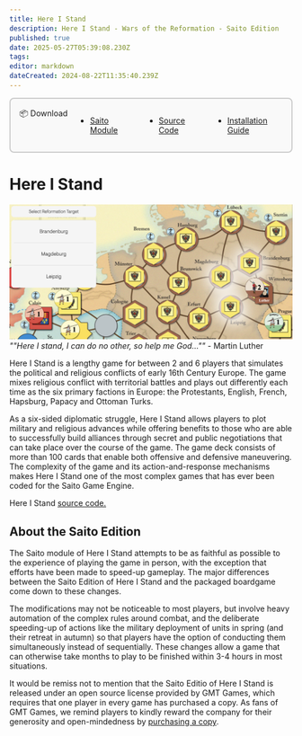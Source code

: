 ```yaml
---
title: Here I Stand
description: Here I Stand - Wars of the Reformation - Saito Edition
published: true
date: 2025-05-27T05:39:08.230Z
tags: 
editor: markdown
dateCreated: 2024-08-22T11:35:40.239Z
---
```


<div style="display: block;border: 2px solid rgb(204, 204, 204);border-radius: 8px;padding: 0.5rem;background-color: rgb(249, 249, 249);opacity: 1;z-index: 99999;position: relative;margin-bottom: 1rem;max-width: max-content;padding-top: 1rem;padding-bottom: 1rem;padding-left: 1rem;padding-right: 1rem;">
	<div class="header-box">
		<div id="download" class="toc-header" style="margin-top: 0px !important;display: grid;grid-template-columns: min-content 1fr;align-items: start;">
			<div class="header-box-title" style="width: max-content; float: left; display: relative;"> 📦 Download</div>
			<ul class="header-box-links" style="display: flex; gap: 3rem; padding-top: 0rem; margin-left: 1rem;">
				<li style="margin-top: 0px;"><a href="https://wiki.saito.io/applications/mods/his.saito" class="is-asset-link">Saito Module</a></li>
				<li style="margin-top: 0px;"><a href="https://github.com/SaitoTech/saito/tree/master/node/mods/his" class="">Source Code</a></li>
				<li style="margin-top: 0px;"><a href="https://wiki.saito.io/applications/install" class="">Installation Guide</a></li>
			</ul>
		</div>
	</div>
</div>


# Here I Stand

![](/img/here_i_stand.png)
*""Here I stand, I can do no other, so help me God...""* - Martin Luther

Here I Stand is a lengthy game for between 2 and 6 players that simulates the political and religious conflicts of early 16th Century Europe. The game mixes religious conflict with territorial battles and plays out differently each time as the six primary factions in Europe: the Protestants, English, French, Hapsburg, Papacy and Ottoman Turks.

As a six-sided diplomatic struggle, Here I Stand allows players to plot military and religious advances while offering benefits to those who are able to successfully build alliances through secret and public negotiations that can take place over the course of the game. The game deck consists of more than 100 cards that enable both offensive and defensive maneuvering. The complexity of the game and its action-and-response mechanisms makes Here I Stand one of the most complex games that has ever been coded for the Saito Game Engine.

Here I Stand [source code.](https://github.com/SaitoTech/saito-lite-rust/tree/master/mods/his)

## About the Saito Edition

The Saito module of Here I Stand attempts to be as faithful as possible to the experience of playing the game in person, with the exception that efforts have been made to speed-up gameplay. The major differences between the Saito Edition of Here I Stand and the packaged boardgame come down to these changes.

The modifications may not be noticeable to most players, but involve heavy automation of the complex rules around combat, and the deliberate speeding-up of actions like the military deployment of units in spring (and their retreat in autumn) so that players have the option of conducting them simultaneously instead of sequentially. These changes allow a game that can otherwise take months to play to be finished within 3-4 hours in most situations.

It would be remiss not to mention that the Saito Editio of Here I Stand is released under an open source license provided by GMT Games, which requires that one player in every game has purchased a copy. As fans of GMT Games, we remind players to kindly reward the company for their generosity and open-mindedness by [purchasing a copy](https://www.ebay.com/p/3010199100).
